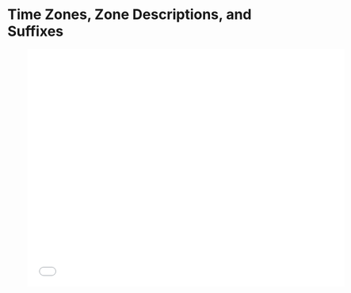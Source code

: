 # Time Zones, Zone Descriptions, and Suffixes
<div class="video"><figure><iframe width="640" height="480" src="//www.youtube.com/embed/agpUt3IHioc" frameborder="0" allowfullscreen></iframe></figure></div>
